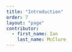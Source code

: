 ```yaml
---
title: "Introduction"
order: 7
layout: "page"
contributor:
  - first_name: Ian
    last_name: McClure
---
```


